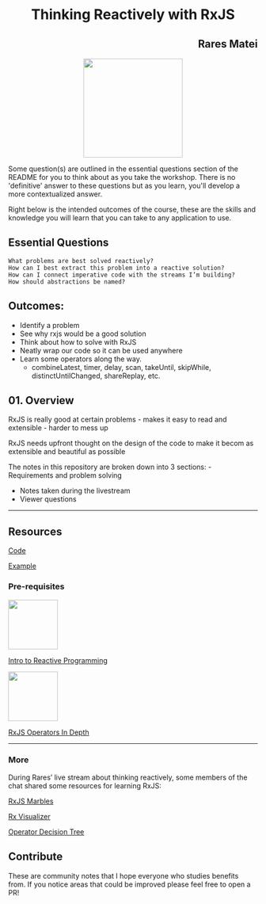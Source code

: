 <h1 align="center">Thinking Reactively with RxJS</h1>
<h2 align="right">Rares Matei</h2>

<p align="center"><img src="https://d2eip9sf3oo6c2.cloudfront.net/tags/images/000/000/375/thumb/rxlogo.png" width="200"></p>

Some question(s) are outlined in the essential questions section of the README for you to think about as you take the workshop. There is no 'definitive' answer to these questions but as you learn, you'll develop a more contextualized answer.

Right below is the intended outcomes of the course, these are the skills and knowledge you will learn that you can take to any application to use.

## Essential Questions
    What problems are best solved reactively?
    How can I best extract this problem into a reactive solution?
    How can I connect imperative code with the streams I’m building?
    How should abstractions be named?

## Outcomes:

- Identify a problem
- See why rxjs would be a good solution
- Think about how to solve with RxJS
- Neatly wrap our code so it can be used anywhere
- Learn some operators along the way.
  - combineLatest, timer, delay, scan, takeUntil, skipWhile, distinctUntilChanged, shareReplay, etc.



## 01. Overview

RxJS is really good at certain problems - makes it easy to read and extensible - harder to mess up

RxJS needs upfront thought on the design of the code to make it becom as extensible and beautiful as possible

The notes in this repository are broken down into 3 sections:   - Requirements and problem solving
- Notes taken during the livestream
- Viewer questions

---

## Resources
[Code](https://gitlab.com/rarmatei/egghead-reactive-solutions/tree/master/src/lesson-code)

[Example](https://vigilant-visvesvaraya-945613.netlify.com/)

### Pre-requisites

[<p class=""><img src="https://d2eip9sf3oo6c2.cloudfront.net/series/square_covers/000/000/020/square_480/EGH_IntrotoReactive.png" width="100"></p>
Intro to Reactive Programming
](https://egghead.io/courses/introduction-to-reactive-programming)

[<p><img src="https://d2eip9sf3oo6c2.cloudfront.net/series/square_covers/000/000/034/square_480/EGH_IntroReactive_sq.png" width="100"></p>
RxJS Operators In Depth](https://egghead.io/courses/rxjs-beyond-the-basics-operators-in-depth)


---
### More

During Rares’ live stream about thinking reactively, some members of the chat shared some resources for learning RxJS:

[RxJS Marbles](https://rxmarbles.com/)

[Rx Visualizer](https://rxviz.com/)

[Operator Decision Tree](https://rxjs.dev/operator-decision-tree)


## Contribute
These are community notes that I hope everyone who studies benefits from. If you notice areas that could be improved please feel free to open a PR!